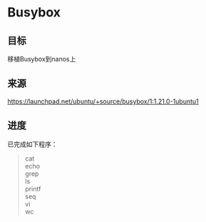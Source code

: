 # Busybox

## 目标
移植Busybox到nanos上

## 来源
https://launchpad.net/ubuntu/+source/busybox/1:1.21.0-1ubuntu1

## 进度
已完成如下程序：
> cat  
> echo  
> grep  
> ls  
> printf  
> seq  
> vi  
> wc  
